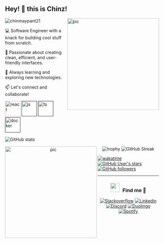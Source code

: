 
<!--suppress HtmlDeprecatedAttribute -->
## Hey! 👋 this is Chinz!

<img align='right' src="https://github.com/chinmaypant21/chinmaypant21/assets/64401853/72fb68d0-4618-4b48-8913-dcce1c5ccc44" width="300" alt="pic">


<p align="left"> <img src="https://komarev.com/ghpvc/?username=chinmaypant21&label=Profile%20views&color=0e75b6&style=flat" alt="chinmaypant21" /> </p>

<div>
	
💻 Software Engineer with a knack for building cool stuff from scratch.

🌟 Passionate about creating clean, efficient, and user-friendly interfaces.

🚀 Always learning and exploring new technologies.

📫 Let's connect and collaborate!

</div>

[<img src="https://cdn.iconscout.com/icon/free/png-512/react-3-1175109.png" alt="react" width="50">](https://react.dev/learn)
[<img src="https://cdn.iconscout.com/icon/free/png-512/javascript-1-225993.png" alt="js" width="50">]()
[<img src="https://cdn.iconscout.com/icon/free/png-512/typescript-1-1175078.png" alt="ts" width="50">]()
[<img src="https://cdn.iconscout.com/icon/free/png-512/docker-3628734-3029959.png" alt="docker" width="50">]()



![GitHub stats](https://github-readme-stats.vercel.app/api?username=chinmaypant21&theme=gotham&show_icons=true&count_private=true&hide_title=true&hide_border=true)

<div align='center'>

![trophy](https://github-profile-trophy.vercel.app/?username=chinmaypant21&theme=onestar&no-frame=true&column=3&row=2)
[<img align='left' src="https://github.com/chinmaypant21/chinmaypant21/assets/64401853/d5009acb-1ffc-4d65-96fc-4b79c6ffb40a" width="300" alt="pic">](https://chinz.me)
![GitHub Streak](http://github-readme-streak-stats.herokuapp.com?user=chinmaypant21&theme=gotham&hide_border=true&date_format=M%20j%5B%2C%20Y%5D)

</div>

[![wakatime](https://wakatime.com/badge/user/8cc8aa38-4041-409b-9d27-a85e5b897ad4.svg?style=social)](https://wakatime.com/@8cc8aa38-4041-409b-9d27-a85e5b897ad4)
[<img alt="GitHub User's stars" src="https://img.shields.io/github/stars/chinmaypant21?affiliations=OWNER%2CCOLLABORATOR%2CORGANIZATION_MEMBER&label=Total%20user%20stars%20in%20all%20repo&logoColor=red&style=social">](https://github.com/chinmaypant21?tab=repositories&q=&type=&language=&sort=stargazers)
[<img alt="GitHub followers" src="https://img.shields.io/github/followers/chinmaypant21?&logoColor=red&style=social">](https://github.com/chinmaypant21?tab=followers)

------

<h3 align="center" > <img src="https://media.giphy.com/media/iY8CRBdQXODJSCERIr/giphy.gif" width="30" height="30" style="margin-right: 10px;">Find me 🦖 </h3>

<div align="center">
	
[![Stackoverflow](https://img.shields.io/badge/-chinz-%23F58025?style=flat&logo=stackoverflow&logoColor=white)](https://stackoverflow.com/users/15276488/chinz)
[![Linkedin](https://img.shields.io/badge/-Linkedin-%230A66C2?style=flat&logo=linkedin&logoColor=white)](https://linkedin.com/in/chinmaypant)
[![Discord](https://img.shields.io/badge/-notchinz-%235865F2?style=flat&logo=discord&logoColor=white)](https://discordapp.com/users/notchinz/)
[![Duolingo](https://img.shields.io/badge/-duolingo-%2358CC02?style=flat&logo=duolingo&logoColor=white)](https://www.duolingo.com/profile/notcica)
[![Spotify](https://img.shields.io/badge/-Spotify-%231DB954?style=flat&logo=spotify&logoColor=white)](https://open.spotify.com/user/o22xcwtpsiaiuiu6j2g3uc4qs)

</div>
